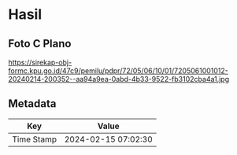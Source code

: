 # Hasil

## Foto C Plano

https://sirekap-obj-formc.kpu.go.id/47c9/pemilu/pdpr/72/05/06/10/01/7205061001012-20240214-200352--aa94a9ea-0abd-4b33-9522-fb3102cba4a1.jpg


## Metadata

| Key        | Value               |
| ---------- | ------------------- |
| Time Stamp | 2024-02-15 07:02:30 |



